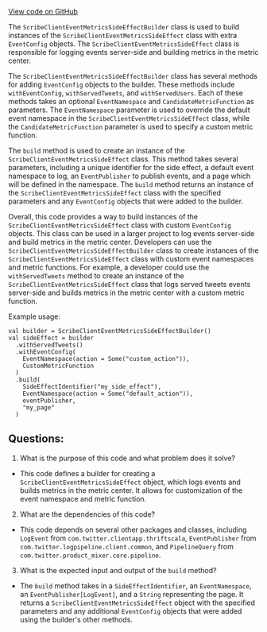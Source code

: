 [View code on GitHub](https://github.com/misbahsy/the-algorithm/product-mixer/component-library/src/main/scala/com/twitter/product_mixer/component_library/side_effect/metrics/ScribeClientEventMetricsSideEffectBuilder.scala)

The `ScribeClientEventMetricsSideEffectBuilder` class is used to build instances of the `ScribeClientEventMetricsSideEffect` class with extra `EventConfig` objects. The `ScribeClientEventMetricsSideEffect` class is responsible for logging events server-side and building metrics in the metric center. 

The `ScribeClientEventMetricsSideEffectBuilder` class has several methods for adding `EventConfig` objects to the builder. These methods include `withEventConfig`, `withServedTweets`, and `withServedUsers`. Each of these methods takes an optional `EventNamespace` and `CandidateMetricFunction` as parameters. The `EventNamespace` parameter is used to override the default event namespace in the `ScribeClientEventMetricsSideEffect` class, while the `CandidateMetricFunction` parameter is used to specify a custom metric function. 

The `build` method is used to create an instance of the `ScribeClientEventMetricsSideEffect` class. This method takes several parameters, including a unique identifier for the side effect, a default event namespace to log, an `EventPublisher` to publish events, and a page which will be defined in the namespace. The `build` method returns an instance of the `ScribeClientEventMetricsSideEffect` class with the specified parameters and any `EventConfig` objects that were added to the builder.

Overall, this code provides a way to build instances of the `ScribeClientEventMetricsSideEffect` class with custom `EventConfig` objects. This class can be used in a larger project to log events server-side and build metrics in the metric center. Developers can use the `ScribeClientEventMetricsSideEffectBuilder` class to create instances of the `ScribeClientEventMetricsSideEffect` class with custom event namespaces and metric functions. For example, a developer could use the `withServedTweets` method to create an instance of the `ScribeClientEventMetricsSideEffect` class that logs served tweets events server-side and builds metrics in the metric center with a custom metric function. 

Example usage:

```
val builder = ScribeClientEventMetricsSideEffectBuilder()
val sideEffect = builder
  .withServedTweets()
  .withEventConfig(
    EventNamespace(action = Some("custom_action")),
    CustomMetricFunction
  )
  .build(
    SideEffectIdentifier("my_side_effect"),
    EventNamespace(action = Some("default_action")),
    eventPublisher,
    "my_page"
  )
```
## Questions: 
 1. What is the purpose of this code and what problem does it solve?
- This code defines a builder for creating a `ScribeClientEventMetricsSideEffect` object, which logs events and builds metrics in the metric center. It allows for customization of the event namespace and metric function.

2. What are the dependencies of this code?
- This code depends on several other packages and classes, including `LogEvent` from `com.twitter.clientapp.thriftscala`, `EventPublisher` from `com.twitter.logpipeline.client.common`, and `PipelineQuery` from `com.twitter.product_mixer.core.pipeline`.

3. What is the expected input and output of the `build` method?
- The `build` method takes in a `SideEffectIdentifier`, an `EventNamespace`, an `EventPublisher[LogEvent]`, and a `String` representing the page. It returns a `ScribeClientEventMetricsSideEffect` object with the specified parameters and any additional `EventConfig` objects that were added using the builder's other methods.